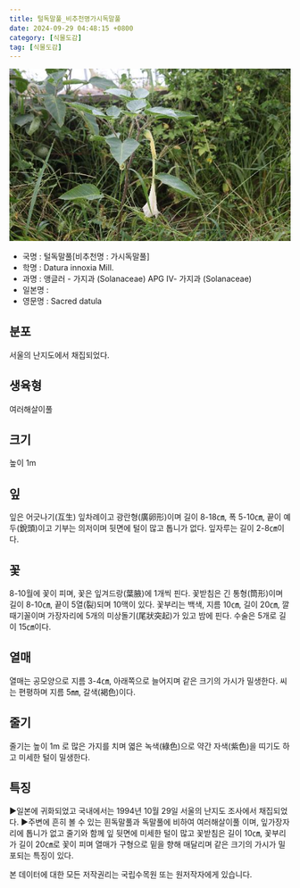 ```yaml
---
title: 털독말풀_비추천명가시독말풀
date: 2024-09-29 04:48:15 +0800
category: [식물도감]
tag: [식물도감]
---
```




![털독말풀[비추천명 : 가시독말풀]](/assets/img/fileUpload/plants/basic/Solanaceae/Datura/2443/2443_20160811102759413files_th2.jpg)
- 국명 : 털독말풀[비추천명 : 가시독말풀]
- 학명 : Datura innoxia Mill.
- 과명 : 앵글러 - 가지과 (Solanaceae) APG Ⅳ- 가지과 (Solanaceae)
- 일본명 : 
- 영문명 : Sacred datula


## 분포
서울의 난지도에서 채집되었다.
## 생육형
여러해살이풀 
## 크기
높이 1m
## 잎
잎은 어긋나기(互生) 잎차례이고 광란형(廣卵形)이며 길이 8-18㎝, 폭 5-10㎝, 끝이 예두(銳頭)이고 기부는 의저이며 뒷면에 털이 많고 톱니가 없다. 잎자루는 길이 2-8㎝이다.
## 꽃
8-10월에 꽃이 피며, 꽃은 잎겨드랑(葉腋)에 1개씩 핀다. 꽃받침은 긴 통형(筒形)이며 길이 8-10㎝, 끝이 5열(裂)되며 10맥이 있다. 꽃부리는 백색, 지름 10㎝, 길이 20㎝, 깔때기꼴이며 가장자리에 5개의 미상돌기(尾狀突起)가 있고 밤에 핀다. 수술은 5개로 길이 15㎝이다.
## 열매
열매는 공모양으로 지름 3-4㎝, 아래쪽으로 늘어지며 같은 크기의 가시가 밀생한다. 씨는 편평하며 지름 5㎜, 갈색(褐色)이다.
## 줄기
줄기는 높이 1m 로 많은 가지를 치며 엷은 녹색(綠色)으로 약간 자색(紫色)을 띠기도 하고 미세한 털이 밀생한다.
## 특징
▶일본에 귀화되었고 국내에서는 1994년 10월 29일 서울의 난지도 조사에서 채집되었다. 
▶주변에 흔히 볼 수 있는 흰독말풀과 독말풀에 비하여 여러해살이풀 이며, 잎가장자리에 톱니가 없고 줄기와 함께 잎 뒷면에 미세한 털이 많고 꽃받침은 길이 10㎝, 꽃부리가 길이 20㎝로 꽃이 피며 열매가 구형으로 밑을 향해 매달리며 같은 크기의 가시가 밀포되는 특징이 있다.






본 데이터에 대한 모든 저작권리는 국립수목원 또는 원저작자에게 있습니다.
